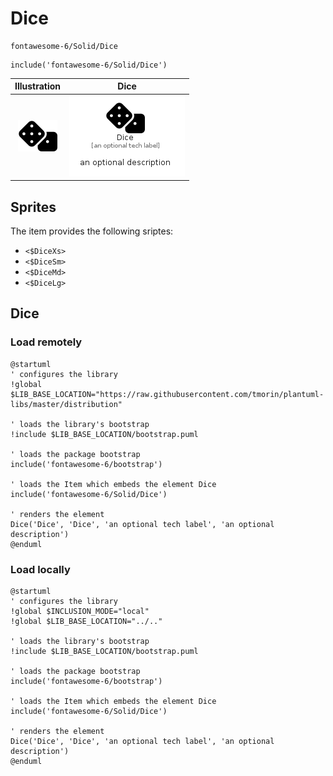# Dice


```text
fontawesome-6/Solid/Dice
```

```text
include('fontawesome-6/Solid/Dice')
```



| Illustration | Dice |
| :---: | :---: |
| ![illustration for Illustration](../../fontawesome-6/Solid/Dice.png) | ![illustration for Dice](../../fontawesome-6/Solid/Dice.Local.png) |



## Sprites
The item provides the following sriptes:

- `<$DiceXs>`
- `<$DiceSm>`
- `<$DiceMd>`
- `<$DiceLg>`





## Dice

### Load remotely
```plantuml
@startuml
' configures the library
!global $LIB_BASE_LOCATION="https://raw.githubusercontent.com/tmorin/plantuml-libs/master/distribution"

' loads the library's bootstrap
!include $LIB_BASE_LOCATION/bootstrap.puml

' loads the package bootstrap
include('fontawesome-6/bootstrap')

' loads the Item which embeds the element Dice
include('fontawesome-6/Solid/Dice')

' renders the element
Dice('Dice', 'Dice', 'an optional tech label', 'an optional description')
@enduml
```

### Load locally
```plantuml
@startuml
' configures the library
!global $INCLUSION_MODE="local"
!global $LIB_BASE_LOCATION="../.."

' loads the library's bootstrap
!include $LIB_BASE_LOCATION/bootstrap.puml

' loads the package bootstrap
include('fontawesome-6/bootstrap')

' loads the Item which embeds the element Dice
include('fontawesome-6/Solid/Dice')

' renders the element
Dice('Dice', 'Dice', 'an optional tech label', 'an optional description')
@enduml
```

